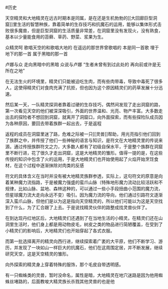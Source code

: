 #历史

天空精灵和大地精灵在远古时期本是同属，是在还是生机勃勃的[[大回廊巨型洞窟]]里生活的智慧种族，靠着简单的生存技巧和抗魔石的运用，能够以集体形式击败很多魔兽，但是巨型洞窟的生活质量非常差，在洞窟里没有发现火，没有熟食，基本以少量能食用的苔藓、草药、野菜、浆果为生。

众精灵呵
歌唱天空的和歌唱大地的
在遥远的那世界曾歌唱的
本是同一首歌
埋于地下的那一首
属于黑暗的那一首

卢娜与众
走向黑暗中的黑暗
众说与卢娜
“生者未曾有到过此处的
再向前或许是无所在之地”



在无法生火的环境里，精灵们只能被迫吃生肉，而有些肉带毒，导致中毒死了很多人，这使得精灵们对食肉充满了抗拒，但也因为这个原因精灵们的药草发展十分迅速。

然后某一天，一队精灵探洞者靠着过硬的生存技巧，偶然间发现了走出洞窟的路，第一次看见天空的他们被深深吸引，外面的世界温和、光亮、物产丰富。大多数走出去的探险者不想回到洞窟，就离开了洞窟口，向外面探索，而有些探险队成员因为各种原因，要回去带着族群一起出去，于是返程

返程的成员在洞窟里迷了路，危难之际被一只[[灵兽]]帮助，用光亮指引他们回到了族群之中，并传授了他们一些神秘的语言与知识，是符文在大地精灵里的传说来源。通过传授族群符文之力，大多数人都有了初级自保水平，于是整个族群在洞窟里不断行进，花了很久才走出洞窟，这是大地精灵的雏形。值得一提的是，在这些传授的知识中包含了火的运用，于是大地精灵们也开始使用起了火焰开始烹饪食材，在这个过程中逐渐抹除对肉类的反感

符文的具体含义在当时并没有被大地精灵族群参透，实际上，这句符文的原意是向着某种魔力流指路，于是被魔力强盛的蛮爪山脉（特殊地形魔力流动比较活跃和不规律，比如山脉、盆地、森林这种的，可以通过一些小手段扭曲小范围的魔力流，但星球魔力流大走向永远不变）吸引。因为魔力流的导向，他们通过引路符文逐渐深入蛮爪山脉，但他们是以为这是指向天空精灵的，所以他们可能以为这是天空找到了什么，为了汇合跟了上去。于是说找精灵伙伴的路整成找灵兽伙伴了。

在到达现丹红地区后，大地精灵们还遇到了在当地生活的小精灵。在精灵们还在山洞里生活时，他们身上都是用动物皮毛，树皮之类的物品进行简陋覆盖，在受到了小精灵们的影响后，大地精灵们也开始穿起了各式衣服。

而第一批选择离开的精灵向西行进，继续探索着广袤的大平原，他们不断学习、游历，并发现了一块如山一样巨大的抗魔石，他们在这周围定居，并不断发展，继续研究天空，这是天空精灵的雏形。

向外探索的精灵身上穿着特殊的服饰，那个毛皮自带透明感。

有一只蜘蛛类的灵兽，暂时没命名，属性是暗，大地精灵在地穴迷路是因为他用蜘蛛丝堵路的，后面教唆大精灵族长杀戮其他灵兽的也是他
